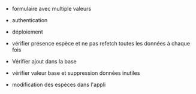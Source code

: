- formulaire avec multiple valeurs
- authentication
- déploiement

- vérifier présence espèce et ne pas refetch toutes les données à chaque fois
- Vérifier ajout dans la base
- vérifier valeur base et suppression données inutiles

- modification des espèces dans l'appli
